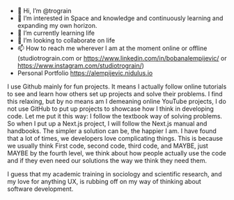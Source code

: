 - 👋 Hi, I’m @trograin
- 👀 I’m interested in Space and knowledge and continuously learning and expanding my own horizon.
- 🌱 I’m currently learning life
- 💞️ I’m looking to collaborate on life
- 📫 How to reach me wherever I am at the moment online or offline (studiotrograin.com or https://www.linkedin.com/in/bobanalempijevic/ or https://www.instagram.com/studiotrograin/)
- Personal Portfolio https://alempijevic.nidulus.io

I use Github mainly for fun projects. It means I actually follow online tutorials to see and learn how others set up projects and solve their problems. I find this relaxing, but by no means am I demeaning online YouTube projects, I do not use GitHub to put up projects to showcase how I think in developing code. Let me put it this way: I follow the textbook way of solving problems. So when I put up a Next.js project, I will follow the Next.js manual and handbooks. The simpler a solution can be, the happier I am. I have found that a lot of times, we developers love complicating things. This is because we usually think First code, second code, third code, and MAYBE, just MAYBE by the fourth level, we think about how people actually use the code and if they even need our solutions the way we think they need them. 

I guess that my academic training in sociology and scientific research, and my love for anything UX, is rubbing off on my way of thinking about software development.

<!---
trograin/trograin is a ✨ special ✨ repository because its `README.md` (this file) appears on your GitHub profile.
You can click the Preview link to take a look at your changes.
--->
